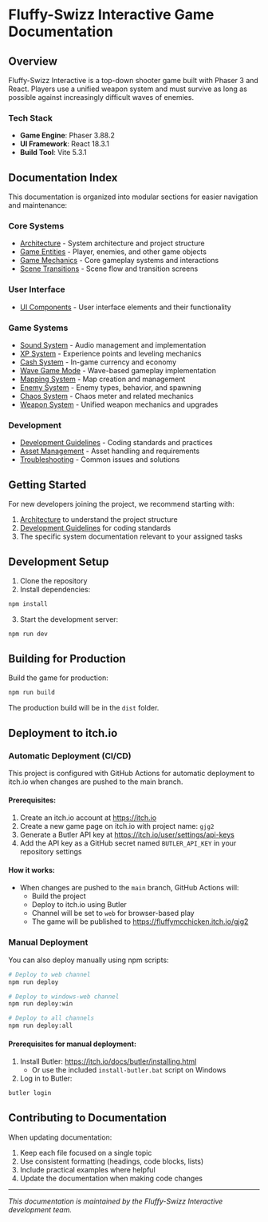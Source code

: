 # Fluffy-Swizz Interactive Game Documentation

## Overview

Fluffy-Swizz Interactive is a top-down shooter game built with Phaser 3 and React. Players use a unified weapon system and must survive as long as possible against increasingly difficult waves of enemies.

### Tech Stack

- **Game Engine**: Phaser 3.88.2
- **UI Framework**: React 18.3.1
- **Build Tool**: Vite 5.3.1

## Documentation Index

This documentation is organized into modular sections for easier navigation and maintenance:

### Core Systems

- [Architecture](Architecture.md) - System architecture and project structure
- [Game Entities](GameEntities.md) - Player, enemies, and other game objects
- [Game Mechanics](GameMechanics.md) - Core gameplay systems and interactions
- [Scene Transitions](SceneTransitions.md) - Scene flow and transition screens

### User Interface

- [UI Components](UIComponents.md) - User interface elements and their functionality

### Game Systems

- [Sound System](SoundSystem.md) - Audio management and implementation
- [XP System](XPSystem.md) - Experience points and leveling mechanics
- [Cash System](CashSystem.md) - In-game currency and economy
- [Wave Game Mode](WaveGameMode.md) - Wave-based gameplay implementation
- [Mapping System](MappingSystem.md) - Map creation and management
- [Enemy System](EnemySystem.md) - Enemy types, behavior, and spawning
- [Chaos System](ChaosSystem.md) - Chaos meter and related mechanics
- [Weapon System](WeaponSystem.md) - Unified weapon mechanics and upgrades

### Development

- [Development Guidelines](DevelopmentGuidelines.md) - Coding standards and practices
- [Asset Management](AssetManagement.md) - Asset handling and requirements
- [Troubleshooting](Troubleshooting.md) - Common issues and solutions

## Getting Started

For new developers joining the project, we recommend starting with:

1. [Architecture](Architecture.md) to understand the project structure
2. [Development Guidelines](DevelopmentGuidelines.md) for coding standards
3. The specific system documentation relevant to your assigned tasks

## Development Setup

1. Clone the repository
2. Install dependencies:
```bash
npm install
```
3. Start the development server:
```bash
npm run dev
```

## Building for Production

Build the game for production:
```bash
npm run build
```

The production build will be in the `dist` folder.

## Deployment to itch.io

### Automatic Deployment (CI/CD)

This project is configured with GitHub Actions for automatic deployment to itch.io when changes are pushed to the main branch.

#### Prerequisites:

1. Create an itch.io account at https://itch.io
2. Create a new game page on itch.io with project name: `gjg2`
3. Generate a Butler API key at https://itch.io/user/settings/api-keys
4. Add the API key as a GitHub secret named `BUTLER_API_KEY` in your repository settings

#### How it works:

- When changes are pushed to the `main` branch, GitHub Actions will:
  - Build the project
  - Deploy to itch.io using Butler
  - Channel will be set to `web` for browser-based play
  - The game will be published to https://fluffymcchicken.itch.io/gjg2

### Manual Deployment

You can also deploy manually using npm scripts:

```bash
# Deploy to web channel
npm run deploy

# Deploy to windows-web channel
npm run deploy:win

# Deploy to all channels
npm run deploy:all
```

#### Prerequisites for manual deployment:

1. Install Butler: https://itch.io/docs/butler/installing.html
   - Or use the included `install-butler.bat` script on Windows
2. Log in to Butler:
```bash
butler login
```

## Contributing to Documentation

When updating documentation:

1. Keep each file focused on a single topic
2. Use consistent formatting (headings, code blocks, lists)
3. Include practical examples where helpful
4. Update the documentation when making code changes

---

*This documentation is maintained by the Fluffy-Swizz Interactive development team.*
